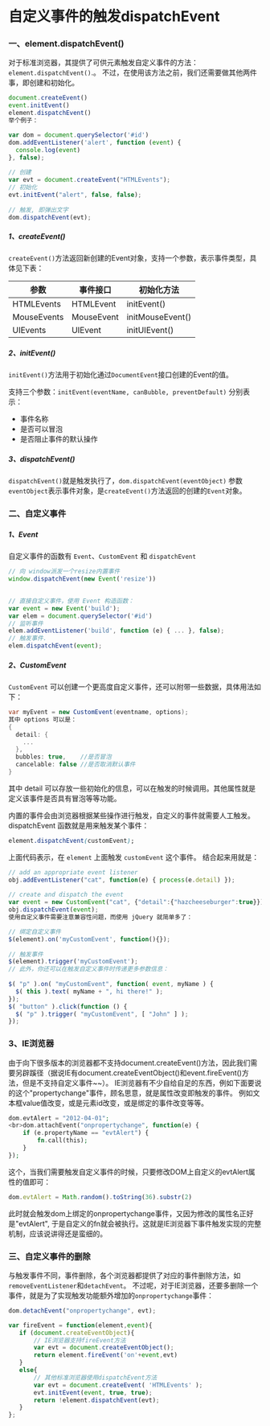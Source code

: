 # 自定义事件的触发dispatchEvent

### 一、element.dispatchEvent()

对于标准浏览器，其提供了可供元素触发自定义事件的方法：`element.dispatchEvent()`.。
 不过，在使用该方法之前，我们还需要做其他两件事，即创建和初始化。

```jsx
document.createEvent()
event.initEvent()
element.dispatchEvent()
举个例子：

var dom = document.querySelector('#id')
dom.addEventListener('alert', function (event) {
  console.log(event)
}, false);
 
// 创建
var evt = document.createEvent("HTMLEvents");
// 初始化
evt.initEvent("alert", false, false);
 
// 触发, 即弹出文字
dom.dispatchEvent(evt);
```

##### 1、createEvent()

`createEvent()`方法返回新创建的Event对象，支持一个参数，表示事件类型，具体见下表：

| 参数        | 事件接口   | 初始化方法       |
| ----------- | ---------- | ---------------- |
| HTMLEvents  | HTMLEvent  | initEvent()      |
| MouseEvents | MouseEvent | initMouseEvent() |
| UIEvents    | UIEvent    | initUIEvent()    |

##### 2、initEvent()

`initEvent()`方法用于初始化通过`DocumentEvent`接口创建的Event的值。

支持三个参数：`initEvent(eventName, canBubble, preventDefault)`
 分别表示：

- 事件名称
- 是否可以冒泡
- 是否阻止事件的默认操作

##### 3、dispatchEvent()

`dispatchEvent()`就是触发执行了，`dom.dispatchEvent(eventObject)`
 参数`eventObject`表示事件对象，是`createEvent()`方法返回的创建的`Event`对象。

### 二、自定义事件

##### 1、Event

自定义事件的函数有 `Event`、`CustomEvent` 和 `dispatchEvent`

```jsx
// 向 window派发一个resize内置事件
window.dispatchEvent(new Event('resize'))
 

// 直接自定义事件，使用 Event 构造函数：
var event = new Event('build');
var elem = document.querySelector('#id')
// 监听事件
elem.addEventListener('build', function (e) { ... }, false);
// 触发事件.
elem.dispatchEvent(event);
```

##### 2、CustomEvent

`CustomEvent` 可以创建一个更高度自定义事件，还可以附带一些数据，具体用法如下：

```csharp
var myEvent = new CustomEvent(eventname, options);
其中 options 可以是：
{
  detail: {
    ...
  },
  bubbles: true,    //是否冒泡
  cancelable: false //是否取消默认事件
}
```

其中 detail 可以存放一些初始化的信息，可以在触发的时候调用。其他属性就是定义该事件是否具有冒泡等等功能。

内置的事件会由浏览器根据某些操作进行触发，自定义的事件就需要人工触发。
 dispatchEvent 函数就是用来触发某个事件：

```css
element.dispatchEvent(customEvent);
```

上面代码表示，在 `element` 上面触发 `customEvent` 这个事件。
 结合起来用就是：

```jsx
// add an appropriate event listener
obj.addEventListener("cat", function(e) { process(e.detail) });
 
// create and dispatch the event
var event = new CustomEvent("cat", {"detail":{"hazcheeseburger":true}});
obj.dispatchEvent(event);
使用自定义事件需要注意兼容性问题，而使用 jQuery 就简单多了：

// 绑定自定义事件
$(element).on('myCustomEvent', function(){});
 
// 触发事件
$(element).trigger('myCustomEvent');
// 此外，你还可以在触发自定义事件时传递更多参数信息：
 
$( "p" ).on( "myCustomEvent", function( event, myName ) {
  $( this ).text( myName + ", hi there!" );
});
$( "button" ).click(function () {
  $( "p" ).trigger( "myCustomEvent", [ "John" ] );
});
```

### 3、IE浏览器

由于向下很多版本的浏览器都不支持document.createEvent()方法，因此我们需要另辟蹊径（据说IE有document.createEventObject()和event.fireEvent()方法，但是不支持自定义事件~~）。
 IE浏览器有不少自给自足的东西，例如下面要说的这个"propertychange"事件，顾名思意，就是属性改变即触发的事件。
 例如文本框value值改变，或是元素id改变，或是绑定的事件改变等等。



```php
dom.evtAlert = "2012-04-01";
<br>dom.attachEvent("onpropertychange", function(e) {
    if (e.propertyName == "evtAlert") {
        fn.call(this);
    }
});
```

这个，当我们需要触发自定义事件的时候，只要修改DOM上自定义的evtAlert属性的值即可：



```jsx
dom.evtAlert = Math.random().toString(36).substr(2)
```

此时就会触发dom上绑定的onpropertychange事件，又因为修改的属性名正好是"evtAlert", 于是自定义的fn就会被执行。这就是IE浏览器下事件触发实现的完整机制，应该说讲得还是蛮细的。

### 三、自定义事件的删除

与触发事件不同，事件删除，各个浏览器都提供了对应的事件删除方法，如`removeEventListener`和`detachEvent`。
 不过呢，对于IE浏览器，还要多删除一个事件，就是为了实现触发功能额外增加的`onpropertychange`事件：



```jsx
dom.detachEvent("onpropertychange", evt);

var fireEvent = function(element,event){ 
   if (document.createEventObject){ 
       // IE浏览器支持fireEvent方法 
       var evt = document.createEventObject(); 
       return element.fireEvent('on'+event,evt) 
   } 
   else{ 
       // 其他标准浏览器使用dispatchEvent方法 
       var evt = document.createEvent( 'HTMLEvents' ); 
       evt.initEvent(event, true, true); 
       return !element.dispatchEvent(evt); 
   } 
}; 
```



 